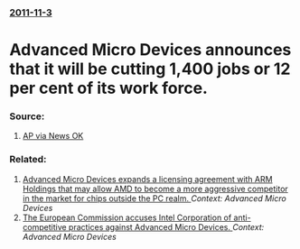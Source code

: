 ### [2011-11-3](/news/2011/11/3/index.md)

# Advanced Micro Devices announces that it will be cutting 1,400 jobs or 12 per cent of its work force. 




### Source:

1. [AP via News OK](http://newsok.com/advanced-micro-devices-says-it-is-cutting-1400-workers-or-12-percent-amid-weak-pc-market/article/feed/313972?custom_click=headlines_widget)

### Related:

1. [Advanced Micro Devices expands a licensing agreement with ARM Holdings that may allow AMD to become a more aggressive competitor in the market for chips outside the PC realm. ](/news/2014/05/5/advanced-micro-devices-expands-a-licensing-agreement-with-arm-holdings-that-may-allow-amd-to-become-a-more-aggressive-competitor-in-the-mark.md) _Context: Advanced Micro Devices_
2. [ The European Commission accuses Intel Corporation of anti-competitive practices against Advanced Micro Devices. ](/news/2007/07/27/the-european-commission-accuses-intel-corporation-of-anti-competitive-practices-against-advanced-micro-devices.md) _Context: Advanced Micro Devices_

